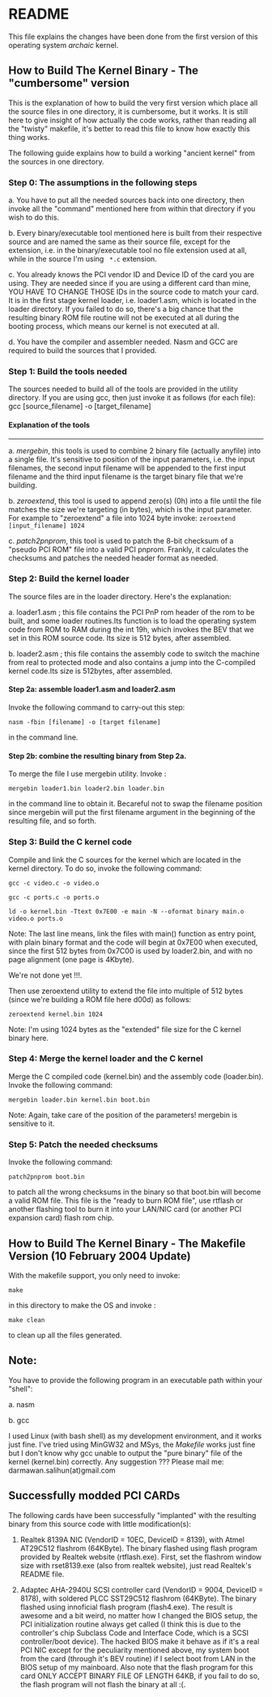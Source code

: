 # README

This file explains the changes have been done from the first version of this
operating system _archaic_ kernel.

##	How to Build The Kernel Binary - The "cumbersome" version
	
This is the explanation of how to build the very first version which place all 
the source files in one directory, it is cumbersome, but it works. It is still here to 
give insight of how actually the code works, rather than reading all the "twisty" 
makefile, it's better to read this file to know how exactly this thing works.

The following guide explains how to build a working "ancient kernel" 
from the sources in one directory.

### Step 0: The assumptions in the following steps

a. You have to put all the needed sources back into one directory, then invoke all 
the "command" mentioned here from within that directory if you wish to do this.

b. Every binary/executable tool mentioned here is built from their respective 
source and are named the same as their source file, except for the extension, i.e. 
in the binary/executable tool no file extension used at all, while in the source I'm
using ``` *.c``` extension. 

c. You already knows the PCI vendor ID and Device ID of the card you are using. They are
needed since if you are using a different card than mine, YOU HAVE TO CHANGE THOSE IDs
in the source code to match your card. It is in the first stage kernel loader, i.e. 
loader1.asm, which is located in the loader directory. If you failed to do so, there's 
a big chance that the resulting binary ROM file routine will not be executed at all 
during the booting process, which means our kernel is not executed at all.

d. You have the compiler and assembler needed. Nasm and GCC are required to build the
sources that I provided.

### Step 1: Build the tools needed
 	
The sources needed to build all of the tools are provided in the utility directory.
If you are using gcc, then just invoke it as follows (for each file):
gcc [source_filename] -o [target_filename]

#### Explanation of the tools
------------------------

a. _mergebin_, this tools is used to combine 2 binary file (actually anyfile) into a 
   single file. It's sensitive to position of the input parameters, i.e. the input filenames, the second input filename will be appended to the first input filename and the third 
input filename
	is the target binary file that we're building.

b. _zeroextend_, this tool is used to append zero(s) (0h) into a file until the file matches the 
	size we're targeting (in bytes), which is the input parameter. For example to "zeroextend" 
	a file into 1024 byte invoke: ```zeroextend [input_filename] 1024```

c. _patch2pnprom_, this tool is used to patch the 8-bit checksum of a "pseudo PCI ROM" file into a
	valid PCI pnprom. Frankly, it calculates the checksums and patches the needed header 
	format as needed.


### Step 2: Build the kernel loader

The source files are in the loader directory. Here's the explanation:

a. loader1.asm ; this file contains the PCI PnP rom header of the rom to be built, and some loader 
				routines.Its function is to load the operating system code from ROM to RAM during 
				the int 19h, which invokes the BEV that we set in this ROM source code. Its size 
				is 512 bytes, after assembled.

b. loader2.asm ; this file contains the assembly code to switch the machine from real to protected 
		mode and also contains a jump into the C-compiled kernel code.Its size is 512bytes,
		after assembled.

#### Step 2a: assemble loader1.asm and loader2.asm 
Invoke the following command to carry-out this step:
	
```nasm -fbin [filename] -o [target filename] ```

in the command line. 

#### Step 2b: combine the resulting binary from Step 2a.
To merge the file I use mergebin utility. Invoke : 
	
``` mergebin loader1.bin loader2.bin loader.bin ```

in the command line to obtain it. Becareful not to swap the filename position 
since mergebin will put the first filename argument in the beginning of the 
resulting file, and so forth.


### Step 3: Build the C kernel code

Compile and link the C sources for the kernel which are located in the kernel directory.
To do so, invoke the following command:

```gcc -c video.c -o video.o```

```gcc -c ports.c -o ports.o```

```ld -o kernel.bin -Ttext 0x7E00 -e main -N --oformat binary main.o video.o ports.o```

Note: The last line means, link the files with main() function as entry point, with plain binary 
format and the code will begin at 0x7E00 when executed, since the first 512 bytes from 0x7C00 is 
used by loader2.bin, and with no page alignment (one page is 4Kbyte).

We're not done yet !!!. 

Then use zeroextend utility to extend the file into multiple of 512 bytes 
(since we're building a ROM file here d00d) as follows:

	zeroextend kernel.bin 1024

Note: I'm using 1024 bytes as the "extended" file size for the C kernel binary here.


### Step 4: Merge the kernel loader and the C kernel

Merge the C compiled code (kernel.bin) and the assembly code (loader.bin). Invoke 
the following command:

	mergebin loader.bin kernel.bin boot.bin

Note: Again, take care of the position of the parameters! mergebin is sensitive to it.


### Step 5: Patch the needed checksums

Invoke the following command:

	patch2pnprom boot.bin

to patch all the wrong checksums in the binary so that boot.bin will become a valid ROM file. 
This file is the "ready to burn ROM file", use rtflash or another flashing tool to burn it into 
your LAN/NIC card (or another PCI expansion card) flash rom chip.



## How to Build The Kernel Binary - The Makefile Version (10 February 2004 Update)

With the makefile support, you only need to invoke:	

```make ```

in this directory to make the OS and invoke : 

```make clean```

to clean up all the files generated.

Note:
-----
You have to provide the following program in an executable path within your "shell":

a. nasm 

b. gcc

I used Linux (with bash shell) as my development environment, and it works just fine.
I've tried using MinGW32 and MSys, the _Makefile_ works just fine but I don't know why 
gcc unable to output the "pure binary" file of the kernel (kernel.bin) correctly. 
Any suggestion ??? Please mail me: darmawan.salihun(at)gmail.com


## Successfully modded PCI CARDs															

The following cards have been successfully "implanted" with the resulting binary from this
source code with little modification(s):

1. Realtek 8139A NIC (VendorID = 10EC, DeviceID = 8139), with Atmel AT29C512 flashrom (64KByte). 
The binary flashed using flash program provided by Realtek website (rtflash.exe). First, set the 
flashrom window size with rset8139.exe (also from realtek website), just read Realtek's README 
file.

2. Adaptec AHA-2940U SCSI controller card (VendorID = 9004, DeviceID = 8178), with soldered 
PLCC SST29C512 flashrom (64KByte). The binary flashed using innoficial flash program (flash4.exe).
The result is awesome and a bit weird, no matter how I changed the BIOS setup, the PCI 
initialization routine always get called (I think this is due to the controller's chip 
Subclass Code and Interface Code, which is a SCSI controller/boot device). The hacked BIOS
make it behave as if it's a real PCI NIC except for the peculiarity mentioned above, my system 
boot from the card (through it's BEV routine) if I select boot from LAN in the BIOS setup of 
my mainboard. Also note that the flash program for this card ONLY ACCEPT BINARY FILE OF LENGTH 
64KB, if you fail to do so, the flash program will not flash the binary at all :(.

